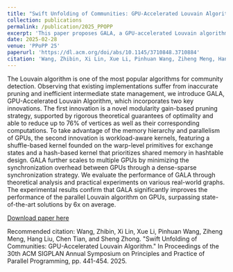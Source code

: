 ```yaml
---
title: "Swift Unfolding of Communities: GPU-Accelerated Louvain Algorithm"
collection: publications
permalink: /publication/2025_PPOPP
excerpt: 'This paper proposes GALA, a GPU-accelerated Louvain algorithm featuring a novel modularity gain-based pruning strategy and workload-aware GPU kernels to address existing pruning inaccuracies and state management inefficiencies. Experimental results demonstrate that GALA significantly reduces computations and synchronization overhead, achieving on average a 6x performance improvement over state-of-the-art approaches.'
date: 2025-02-28
venue: 'PPoPP 25'
paperurl: 'https://dl.acm.org/doi/abs/10.1145/3710848.3710884'
citation: 'Wang, Zhibin, Xi Lin, Xue Li, Pinhuan Wang, Ziheng Meng, Hang Liu, Chen Tian, and Sheng Zhong. "Swift Unfolding of Communities: GPU-Accelerated Louvain Algorithm." In Proceedings of the 30th ACM SIGPLAN Annual Symposium on Principles and Practice of Parallel Programming, pp. 441-454. 2025.'
---
```

The Louvain algorithm is one of the most popular algorithms for community detection. Observing that existing implementations suffer from inaccurate pruning and inefficient intermediate state management, we introduce GALA, GPU-Accelerated Louvain Algorithm, which incorporates two key innovations. The first innovation is a novel modularity gain-based pruning strategy, supported by rigorous theoretical guarantees of optimality and able to reduce up to 76% of vertices as well as their corresponding computations. To take advantage of the memory hierarchy and parallelism of GPUs, the second innovation is workload-aware kernels, featuring a shuffle-based kernel founded on the warp-level primitives for exchange states and a hash-based kernel that prioritizes shared memory in hashtable design. GALA further scales to multiple GPUs by minimizing the synchronization overhead between GPUs through a dense-sparse synchronization strategy. We evaluate the performance of GALA through theoretical analysis and practical experiments on various real-world graphs. The experimental results confirm that GALA significantly improves the performance of the parallel Louvain algorithm on GPUs, surpassing state-of-the-art solutions by 6x on average.

[Download paper here](https://dl.acm.org/doi/abs/10.1145/3710848.3710884)

Recommended citation: Wang, Zhibin, Xi Lin, Xue Li, Pinhuan Wang, Ziheng Meng, Hang Liu, Chen Tian, and Sheng Zhong. "Swift Unfolding of Communities: GPU-Accelerated Louvain Algorithm." In Proceedings of the 30th ACM SIGPLAN Annual Symposium on Principles and Practice of Parallel Programming, pp. 441-454. 2025.
